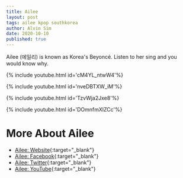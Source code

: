 ```yaml
---
title: Ailee
layout: post
tags: ailee kpop southkorea
author: Alvin Sim
date: 2020-10-10
published: true
---
```


Ailee (에일리) is known as Korea's Beyoncé. Listen to her sing and you would know why.

{% include youtube.html id='cM4YL_ntwW4'%}

{% include youtube.html id='nveDBTXW_iM'%}

{% include youtube.html id='TzvWja2Jxe8'%}

{% include youtube.html id='DOmnfmXlZCc'%}

# More About Ailee

- [Ailee: Website](http://rocket3-ent.com/ailee/eng/main/){:target="_blank"}
- [Ailee: Facebook](https://www.facebook.com/AileeLoveOfficial/){:target="_blank"}
- [Ailee: Twitter](https://twitter.com/itzailee){:target="_blank"}
- [Ailee: YouTube](https://www.youtube.com/user/aileemusic){:target="_blank"}

